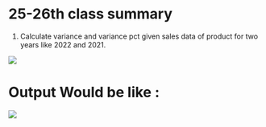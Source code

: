 # 25-26th class summary

1. Calculate variance and variance pct given sales data of product for two years like 2022 and 2021.

<img src="https://i.ibb.co/b36MXWc/image.png"/>

# Output Would be like :
<img src="https://i.ibb.co/2KHydXF/image.png"/>